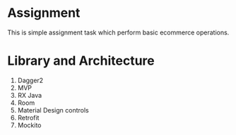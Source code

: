 # Assignment
This is simple assignment task which perform basic ecommerce operations.


# Library and Architecture
1. Dagger2
2. MVP
3. RX Java
4. Room
5. Material Design controls
6. Retrofit
7. Mockito
